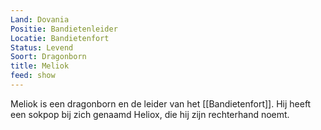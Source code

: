 ```yaml
---
Land: Dovania
Positie: Bandietenleider
Locatie: Bandietenfort
Status: Levend
Soort: Dragonborn
title: Meliok
feed: show
---
```


Meliok is een dragonborn en de leider van het [[Bandietenfort]]. Hij heeft een sokpop bij zich genaamd Heliox, die hij zijn rechterhand noemt.